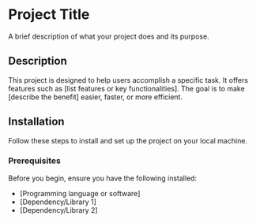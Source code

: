 # Project Title

A brief description of what your project does and its purpose.

## Description

This project is designed to help users accomplish a specific task. It offers features such as [list features or key functionalities]. The goal is to make [describe the benefit] easier, faster, or more efficient.

## Installation

Follow these steps to install and set up the project on your local machine.

### Prerequisites

Before you begin, ensure you have the following installed:

- [Programming language or software]
- [Dependency/Library 1]
- [Dependency/Library 2]